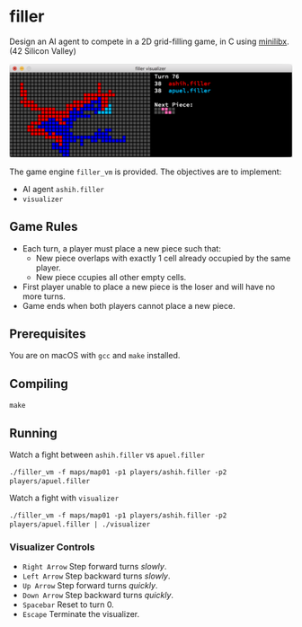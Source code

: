 # filler
Design an AI agent to compete in a 2D grid-filling game, in C using [minilibx](https://github.com/qst0/ft_libgfx). (42 Silicon Valley)

![screenshot](https://github.com/ashih42/filler/blob/master/Screenshots/ashih_vs_apuel.png)

The game engine `filler_vm` is provided.  The objectives are to implement:
* AI agent `ashih.filler`
* `visualizer`

## Game Rules
* Each turn, a player must place a new piece such that:
  * New piece overlaps with exactly 1 cell already occupied by the same player.
  * New piece ccupies all other empty cells.
* First player unable to place a new piece is the loser and will have no more turns.
* Game ends when both players cannot place a new piece.

## Prerequisites

You are on macOS with `gcc` and `make` installed.

## Compiling

```
make
```

## Running

Watch a fight between `ashih.filler` vs `apuel.filler`

```
./filler_vm -f maps/map01 -p1 players/ashih.filler -p2 players/apuel.filler
```

Watch a fight with `visualizer`

```
./filler_vm -f maps/map01 -p1 players/ashih.filler -p2 players/apuel.filler | ./visualizer
```

### Visualizer Controls
* `Right Arrow` Step forward turns *slowly*.
* `Left Arrow` Step backward turns *slowly*.
* `Up Arrow` Step forward turns *quickly*.
* `Down Arrow` Step backward turns *quickly*.
* `Spacebar` Reset to turn 0.
* `Escape` Terminate the visualizer.
